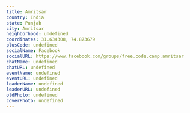 ```yaml
---
title: Amritsar
country: India
state: Punjab
city: Amritsar
neighborhood: undefined
coordinates: 31.634308, 74.873679
plusCode: undefined
socialName: Facebook
socialURL: https://www.facebook.com/groups/free.code.camp.amritsar
chatName: undefined
chatURL: undefined
eventName: undefined
eventURL: undefined
leaderName: undefined
leaderURL: undefined
oldPhoto: undefined
coverPhoto: undefined
---
```

